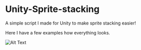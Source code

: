 # Unity-Sprite-stacking
A simple script I made for Unity to make sprite stacking easier!

Here I have a few examples how everything looks.

![Alt Text](https://media.giphy.com/media/vFKqnCdLPNOKc/giphy.gif)
